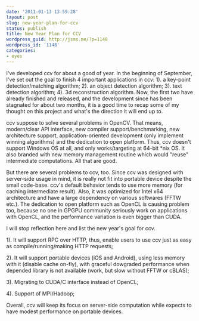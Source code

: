 ```yaml
---
date: '2011-01-13 13:59:28'
layout: post
slug: new-year-plan-for-ccv
status: publish
title: New Year Plan for CCV
wordpress_guid: http://jsms.me/?p=1148
wordpress_id: '1148'
categories:
- eyes
---
```


I've developed ccv for about a good of year. In the beginning of September, I've set out the goal to finish 4 important applications in ccv: 1). a key-point detection/matching algorithm; 2). an object detection algorithm; 3). text detection algorithm; 4). 3d reconstruction algorithm. Now, the first two have already finished and released, and the development since has been stagnated for about two months, it is a good time to recap some of my thought on this project and what's the direction it will end up to.

ccv suppose to solve several problems in OpenCV. That means, modern/clear API interface, new compiler support/benchmarking, new architecture support, application-oriented development (only implement winning algorithms) and the dedication to open platform. Thus, ccv doesn't support Windows OS at all, and only works/targeting at 64-bit *nix OS. It also branded with new memory management routine which would "reuse" intermediate computations. All that are good.

But there are several problems to ccv, too. Since ccv was designed with server-side usage in mind, it is really not fit into portable device despite the small code-base. ccv's default behavior tends to use more memory (for caching intermediate result). Also, it was optimized for Intel x64 architecture and have a large dependency on various softwares (FFTW etc.). The dedication to open platform such as OpenCL is causing problem too, because no one in GPGPU community seriously work on applications with OpenCL, and the performance variation is even bigger than CUDA.

I will stop reflection here and list the new year's goal for ccv.

1). It will support RPC over HTTP, thus, enable users to use ccv just as easy as compile/running/making HTTP requests;

2). It will support portable devices (iOS and Android), using less memory with it (disable cache on-fly), with graceful dowgraded performance when depended library is not available (work, but slow without FFTW or cBLAS);

3). Migrating to CUDA/C interface instead of OpenCL;

4). Support of MPI/Hadoop;

Overall, ccv will keep its focus on server-side computation while expects to have modest performance on portable devices.
